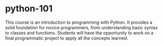 # python-101
This course is an introduction to programming with Python. It provides a solid foundation for novice programmers, from understanding basic syntax to classes and functions. Students will have the opportunity to work on a final programmatic project to apply all the concepts learned.
